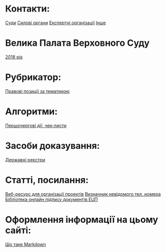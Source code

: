 <!-- TITLE: Головна сторінка -->
<!-- SUBTITLE: Зміст та посилання на інші сторінки -->

# Контакти:
[Суди](https://wicase.herokuapp.com/contacts-courts) 
[Силові органи](https://wicase.herokuapp.com/contacts-ps) 
[Експертні організації](https://wicase.herokuapp.com/contacts-experts) 
[Інше](https://wicase.herokuapp.com/contacts-other)

# Велика Палата Верховного Суду
[2018 рік](https://wicase.herokuapp.com/VPVS18)
# Рубрикатор:
[Правові позиції за тематикою](https://wicase.herokuapp.com/tags)
# Алгоритми:
[Першочергові дії, чек-листи](https://wicase.herokuapp.com/algoritm)
# Засоби доказування:
[Державні реєстри](https://wicase.herokuapp.com/reyestr)
# Статті, посилання:
[Веб-ресурс для організації проектів](https://trello.com)
[Визначник невідомого тел. номера](https://www.truecaller.com/)
[Бібліотека онлайн підпису документів ЕЦП](http://js.sign.eu.iit.com.ua/)
# Оформлення інформації на цьому сайті:
[Що таке Markdown](https://guides.hexlet.io/markdown)